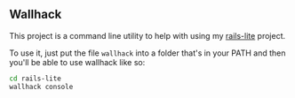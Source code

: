 ## Wallhack

This project is a command line utility to help with using my [rails-lite](https://github.com/modred11/rails-lite) project.

To use it, just put the file `wallhack` into a folder that's in your PATH and
then you'll be able to use wallhack like so:

```bash
cd rails-lite
wallhack console
```
